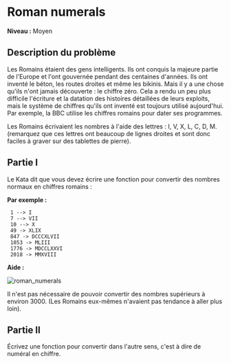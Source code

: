 # Roman numerals

**Niveau :** Moyen

## Description du problème

Les Romains étaient des gens intelligents. Ils ont conquis la majeure partie de l'Europe et l'ont gouvernée pendant des centaines d'années. Ils ont inventé le béton, les routes droites et même les bikinis. Mais il y a une chose qu'ils n'ont jamais découverte : le chiffre zéro. Cela a rendu un peu plus difficile l'écriture et la datation des histoires détaillées de leurs exploits, mais le système de chiffres qu'ils ont inventé est toujours utilisé aujourd'hui. Par exemple, la BBC utilise les chiffres romains pour dater ses programmes.

Les Romains écrivaient les nombres à l'aide des lettres : I, V, X, L, C, D, M. (remarquez que ces lettres ont beaucoup de lignes droites et sont donc faciles à graver sur des tablettes de pierre).

## Partie I

Le Kata dit que vous devez écrire une fonction pour convertir des nombres normaux en chiffres romains :

**Par exemple :**

```
 1 --> I
 7 --> VII
 10 --> X
 49 -> XLIX
 847 -> DCCCXLVII
 1053 -> MLIII
 1776 -> MDCCLXXVI
 2018 -> MMXVIII
```

**Aide :**

![roman_numerals](https://jeretiens.net/wp-content/uploads/2015/12/les_chiffres_romains.jpg)

Il n'est pas nécessaire de pouvoir convertir des nombres supérieurs à environ 3000. (Les Romains eux-mêmes n'avaient pas tendance à aller plus loin).

## Partie II

Écrivez une fonction pour convertir dans l'autre sens, c'est à dire de numéral en chiffre.
